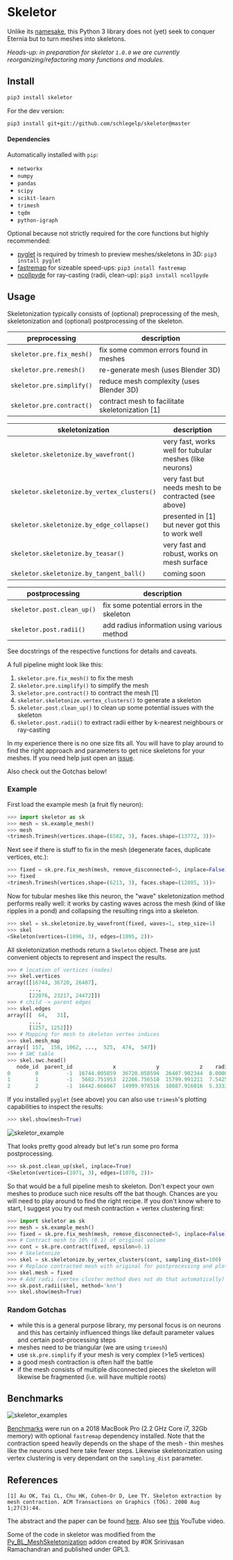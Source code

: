 # Skeletor
Unlike its [namesake](https://en.wikipedia.org/wiki/Skeletor), this Python 3
library does not (yet) seek to conquer Eternia but to turn meshes into skeletons.

_Heads-up: in preparation for skeletor `1.0.0` we are currently reorganizing/refactoring many functions and modules._

## Install

```bash
pip3 install skeletor
```

For the dev version:
```bash
pip3 install git+git://github.com/schlegelp/skeletor@master
```

#### Dependencies
Automatically installed with `pip`:
- `networkx`
- `numpy`
- `pandas`
- `scipy`
- `scikit-learn`
- `trimesh`
- `tqdm`
- `python-igraph`

Optional because not strictly required for the core functions but highly recommended:
- [pyglet](https://pypi.org/project/pyglet/) is required by trimesh to preview meshes/skeletons in 3D: `pip3 install pyglet`
- [fastremap](https://github.com/seung-lab/fastremap) for sizeable speed-ups: `pip3 install fastremap`
- [ncollpyde](https://github.com/clbarnes/ncollpyde) for ray-casting (radii, clean-up): `pip3 install ncollpyde`

## Usage

Skeletonization typically consists of (optional) preprocessing of the mesh,
skeletonization and (optional) postprocessing of the skeleton.

| preprocessing             | description                                        |
| --------------------------| -------------------------------------------------- |
| `skeletor.pre.fix_mesh()` | fix some common errors found in meshes             |
| `skeletor.pre.remesh()`   | re-generate mesh (uses Blender 3D)                 |
| `skeletor.pre.simplify()` | reduce mesh complexity (uses Blender 3D)           |
| `skeletor.pre.contract()` | contract mesh to facilitate skeletonization [1]    |

| skeletonization         | description                                                                     |
| --------------------------------------------| ----------------------------------------------------------- |
| `skeletor.skeletonize.by_wavefront()`       | very fast, works well for tubular meshes (like neurons)     |
| `skeletor.skeletonize.by_vertex_clusters()` | very fast but needs mesh to be contracted (see above)       |
| `skeletor.skeletonize.by_edge_collapse()`   | presented in [1] but never got this to work well            |
| `skeletor.skeletonize.by_teasar()`          | very fast and robust, works on mesh surface                 |
| `skeletor.skeletonize.by_tangent_ball()`    | coming soon                                                 |

| postprocessing             | description                                        |
| ---------------------------| -------------------------------------------------- |
| `skeletor.post.clean_up()` | fix some potential errors in the skeleton          |
| `skeletor.post.radii()`    | add radius information using various method        |

See docstrings of the respective functions for details and caveats.

A full pipeline might look like this:

 1. `skeletor.pre.fix_mesh()` to fix the mesh
 2. `skeletor.pre.simplify()` to simplify the mesh
 3. `skeletor.pre.contract()` to contract the mesh [1]
 4. `skeletor.skeletonize.vertex_clusters()` to generate a skeleton
 5. `skeletor.post.clean_up()` to clean up some potential issues with the skeleton
 6. `skeletor.post.radii()` to extract radii either by k-nearest neighbours or ray-casting

In my experience there is no one size fits all. You will have to play around to
find the right approach and parameters to get nice skeletons for your meshes.
If you need help just open an [issue](https://github.com/schlegelp/skeletor/issues).

Also check out the Gotchas below!

### Example

First load the example mesh (a fruit fly neuron):

```Python
>>> import skeletor as sk
>>> mesh = sk.example_mesh()
>>> mesh
<trimesh.Trimesh(vertices.shape=(6582, 3), faces.shape=(13772, 3))>
```

Next see if there is stuff to fix in the mesh (degenerate faces, duplicate
vertices, etc.):

```Python
>>> fixed = sk.pre.fix_mesh(mesh, remove_disconnected=5, inplace=False)
>>> fixed
<trimesh.Trimesh(vertices.shape=(6213, 3), faces.shape=(12805, 3))>
```

Now for tubular meshes like this neuron, the "wave" skeletonization method
performs really well: it works by casting waves across the mesh (kind of like
ripples in a pond) and collapsing the resulting rings into a skeleton.

```Python
>>> skel = sk.skeletonize.by_wavefront(fixed, waves=1, step_size=1)
>>> skel
<Skeleton(vertices=(1096, 3), edges=(1095, 2))>
```

All skeletonization methods return a `Skeleton` object. These are just
convenient objects to represent and inspect the results.

```Python
>>> # location of vertices (nodes)
>>> skel.vertices
array([[16744, 36720, 26407],
       ...,
       [22076, 23217, 24472]])
>>> # child -> parent edges
>>> skel.edges
array([[  64,   31],
       ...,
       [1257, 1252]])
>>> # Mapping for mesh to skeleton vertex indices
>>> skel.mesh_map
array([ 157,  158, 1062, ...,  525,  474,  547])
>>> # SWC table
>>> skel.swc.head()
   node_id  parent_id             x             y             z    radius
0        0         -1  16744.005859  36720.058594  26407.902344  0.000000
1        1         -1   5602.751953  22266.756510  15799.991211  7.542587
2        2         -1  16442.666667  14999.978516  10887.916016  5.333333
```

If you installed `pyglet` (see above) you can also use `trimesh`'s plotting
capabilities to inspect the results:

```Python
>>> skel.show(mesh=True)
```

![skeletor_example](https://github.com/schlegelp/skeletor/raw/master/_static/example1.png)

That looks pretty good already but let's run some pro forma postprocessing.

```Python
>>> sk.post.clean_up(skel, inplace=True)
<Skeleton(vertices=(1071, 3), edges=(1070, 2))>
```

So that would be a full pipeline mesh to skeleton. Don't expect your own meshes
to produce such nice results off the bat though. Chances are you will need to
play around to find the right recipe. If you don't know where to start, I suggest
you try out mesh contraction + vertex clustering first:

```Python
>>> import skeletor as sk
>>> mesh = sk.example_mesh()
>>> fixed = sk.pre.fix_mesh(mesh, remove_disconnected=5, inplace=False)
>>> # Contract mesh to 10% (0.1) of original volume
>>> cont = sk.pre.contract(fixed, epsilon=0.1)
>>> # Skeletonize
>>> skel = sk.skeletonize.by_vertex_clusters(cont, sampling_dist=100)
>>> # Replace contracted mesh with original for postprocessing and plotting
>>> skel.mesh = fixed
>>> # Add radii (vertex cluster method does not do that automatically)
>>> sk.post.radii(skel, method='knn')
>>> skel.show(mesh=True)
```

### Random Gotchas
- while this is a general purpose library, my personal focus is on neurons and
  this has certainly influenced things like default parameter values and certain
  post-processing steps
- meshes need to be triangular (we are using `trimesh`)
- use `sk.pre.simplify` if your mesh is very complex (>1e5 vertices)
- a good mesh contraction is often half the battle  
- if the mesh consists of multiple disconnected pieces the skeleton will
  likewise be fragmented (i.e. will have multiple roots)

## Benchmarks
![skeletor_examples](https://github.com/schlegelp/skeletor/raw/master/benchmarks/benchmark_2.png)

[Benchmarks](https://github.com/schlegelp/skeletor/blob/master/benchmarks/skeletor_benchmark.ipynb)
were run on a 2018 MacBook Pro (2.2 GHz Core i7, 32Gb memory) with optional
`fastremap` dependency installed. Note that the contraction speed heavily
depends on the shape of the mesh - thin meshes like the neurons used here
take fewer steps. Likewise skeletonization using vertex clustering is very
dependant on the `sampling_dist` parameter.

## References
`[1] Au OK, Tai CL, Chu HK, Cohen-Or D, Lee TY. Skeleton extraction by mesh contraction. ACM Transactions on Graphics (TOG). 2008 Aug 1;27(3):44.`

The abstract and the paper can be found [here](http://visgraph.cse.ust.hk/projects/skeleton/).
Also see [this](https://www.youtube.com/watch?v=-H7n59YQCRM&feature=youtu.be) YouTube video.

Some of the code in skeletor was modified from the
[Py_BL_MeshSkeletonization](https://github.com/aalavandhaann/Py_BL_MeshSkeletonization)
addon created by #0K Srinivasan Ramachandran and published under GPL3.
